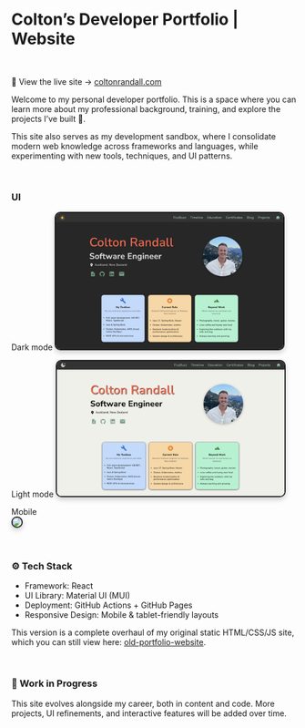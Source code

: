 # Colton’s Developer Portfolio | Website

<br/>

🔗 View the live site → [coltonrandall.com](https://coltonrandall.com)

Welcome to my personal developer portfolio. This is a space where you can learn more about my professional background, training, and explore the projects I’ve built 🔨.

This site also serves as my development sandbox, where I consolidate modern web knowledge across frameworks and languages, while experimenting with new tools, techniques, and UI patterns.

<br/>

### UI

Dark mode
<img 
  src="./public/images/desktop-dark.png" 
  width="400" 
  style="border-radius: 10px; box-shadow: 0 4px 10px rgba(0, 0, 0, 0.2);"
  border="2px solid grey" 
/>

Light mode
<img 
  src="./public/images/desktop-light.png" 
  width="400" 
  style="border-radius: 10px; box-shadow: 0 4px 10px rgba(0, 0, 0, 0.2);"
  border="2px solid grey" 
/>

Mobile
<br/>
<img 
  src="./public/gif/mobile-mode.gif" 
  width="200" 
  style="border-radius: 10px; box-shadow: 0 4px 10px rgba(0, 0, 0, 0.2);"
  border="2px solid grey" 
/>

<br/>

### ⚙️ Tech Stack

- Framework: React
- UI Library: Material UI (MUI)
- Deployment: GitHub Actions + GitHub Pages
- Responsive Design: Mobile & tablet-friendly layouts

This version is a complete overhaul of my original static HTML/CSS/JS site, which you can still view here: [old-portfolio-website](https://github.com/ColtonRandall/old-portfolio-website).

<br/>

### 🚧 Work in Progress

This site evolves alongside my career, both in content and code. More projects, UI refinements, and interactive features will be added over time.
